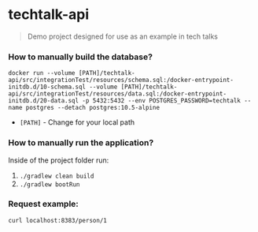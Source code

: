 # techtalk-api
> Demo project designed for use as an example in tech talks
### How to manually build the database?
`docker run --volume [PATH]/techtalk-api/src/integrationTest/resources/schema.sql:/docker-entrypoint-initdb.d/10-schema.sql --volume [PATH]/techtalk-api/src/integrationTest/resources/data.sql:/docker-entrypoint-initdb.d/20-data.sql -p 5432:5432 --env POSTGRES_PASSWORD=techtalk --name postgres --detach postgres:10.5-alpine`
- `[PATH]` - Change for your local path
### How to manually run the application?
Inside of the project folder run:
1. `./gradlew clean build`
1. `./gradlew bootRun`
### Request example:
`curl localhost:8383/person/1`
